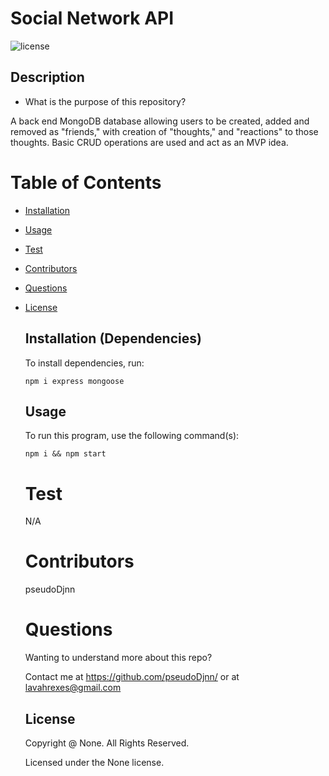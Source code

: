 # Social Network API

![license](https://img.shields.io/badge/license-None-yellowgreen.svg)

## Description

- What is the purpose of this repository?<br/>

A back end MongoDB database allowing users to be created, added and removed as "friends," with creation of "thoughts," and "reactions" to those thoughts. Basic CRUD operations are used and act as an MVP idea.

# Table of Contents

- [Installation](#installation)
- [Usage](#usage)
- [Test](#test)
- [Contributors](#contributors)
- [Questions](#questions)
- [License](#license)

  ## Installation (Dependencies)

  To install dependencies, run:

  ```
  npm i express mongoose
  ```

  ## Usage

  To run this program, use the following command(s):

  ```
  npm i && npm start
  ```

  # Test

  N/A

  # Contributors

  pseudoDjnn

  # Questions

  Wanting to understand more about this repo?

  Contact me at https://github.com/pseudoDjnn/ or at lavahrexes@gmail.com

  ## License

  Copyright @ None. All Rights Reserved.

  Licensed under the None license.
